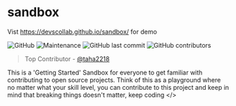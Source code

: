 # sandbox

Vist https://devscollab.github.io/sandbox/ for demo

![GitHub](https://img.shields.io/github/license/devscollab/sandbox) ![Maintenance](https://img.shields.io/maintenance/yes/2020) ![GitHub last commit](https://img.shields.io/github/last-commit/devscollab/sandbox) ![GitHub contributors](https://img.shields.io/github/contributors/devscollab/sandbox)

> Top Contributor - [@taha2218](https://github.com/taha2218)

This is a 'Getting Started' Sandbox for everyone to get familiar with contributing to open source projects. Think of this as a playground where no matter what your skill level, you can contribute to this project and keep in mind that breaking things doesn't matter, keep coding &lt;/>
